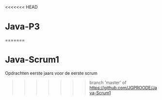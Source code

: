 <<<<<<< HEAD
# Java-P3
=======
# Java-Scrum1
Opdrachten eerste jaars voor de eerste scrum 
>>>>>>> branch 'master' of https://github.com/JGPROODE/Java-Scrum1
